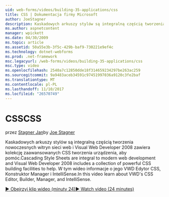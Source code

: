 ```yaml
---
uid: web-forms/videos/building-35-applications/css
title: CSS | Dokumentacja firmy Microsoft
author: JoeStagner
description: Kaskadowych arkuszy stylów są integralną częścią tworzenia nowoczesnych witryn sieci web i Visual Web Developer 2008 zawiera kolekcję zaawansowanych CSS tworzenia urządzenia, aby ułatwić...
ms.author: aspnetcontent
manager: wpickett
ms.date: 04/30/2009
ms.topic: article
ms.assetid: 50a55e3b-3f5c-429b-baf9-730221e9ef4c
ms.technology: dotnet-webforms
ms.prod: .net-framework
msc.legacyurl: /web-forms/videos/building-35-applications/css
msc.type: video
ms.openlocfilehash: 2540a7c12850dde18f314659234297be263ac259
ms.sourcegitcommit: 9a9483aceb34591c97451997036a9120c3fe2baf
ms.translationtype: MT
ms.contentlocale: pl-PL
ms.lasthandoff: 11/10/2017
ms.locfileid: "26570749"
---
```

<a name="css"></a><span data-ttu-id="eee21-103">CSS</span><span class="sxs-lookup"><span data-stu-id="eee21-103">CSS</span></span>
====================
<span data-ttu-id="eee21-104">przez [Stagner Jan](https://github.com/JoeStagner)</span><span class="sxs-lookup"><span data-stu-id="eee21-104">by [Joe Stagner](https://github.com/JoeStagner)</span></span>

<span data-ttu-id="eee21-105">Kaskadowych arkuszy stylów są integralną częścią tworzenia nowoczesnych witryn sieci web i Visual Web Developer 2008 zawiera kolekcję zaawansowanych CSS tworzenia urządzenia, aby pomóc.</span><span class="sxs-lookup"><span data-stu-id="eee21-105">Cascading Style Sheets are integral to modern web development and Visual Web Developer 2008 includes a collection of powerful CSS building facilities to help.</span></span> <span data-ttu-id="eee21-106">W tym wideo informacje o jego VWD Edytor CSS, Konstruktor Manager i IntelliSense.</span><span class="sxs-lookup"><span data-stu-id="eee21-106">In this video learn about VWD's CSS Editor, Builder, Manager, and IntelliSense.</span></span>

[<span data-ttu-id="eee21-107">&#9654; Obejrzyj klip wideo (minuty 24)</span><span class="sxs-lookup"><span data-stu-id="eee21-107">&#9654; Watch video (24 minutes)</span></span>](https://channel9.msdn.com/Blogs/ASP-NET-Site-Videos/css)
